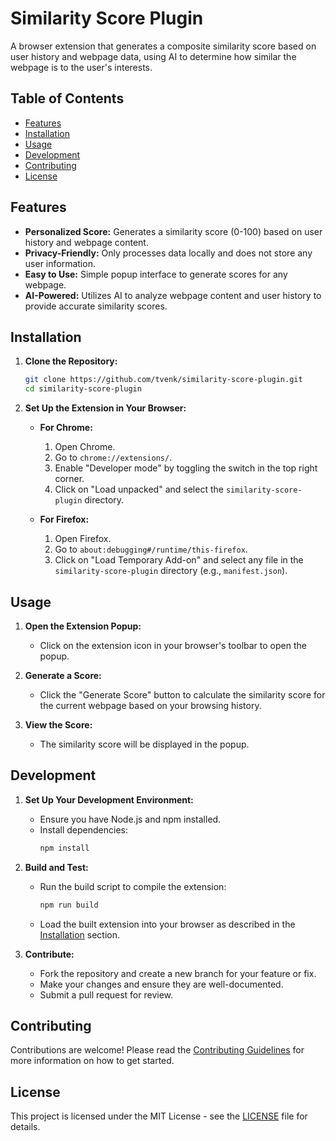 # Similarity Score Plugin

A browser extension that generates a composite similarity score based on user history and webpage data, using AI to determine how similar the webpage is to the user's interests.

## Table of Contents

- [Features](#features)
- [Installation](#installation)
- [Usage](#usage)
- [Development](#development)
- [Contributing](#contributing)
- [License](#license)

## Features

- **Personalized Score:** Generates a similarity score (0-100) based on user history and webpage content.
- **Privacy-Friendly:** Only processes data locally and does not store any user information.
- **Easy to Use:** Simple popup interface to generate scores for any webpage.
- **AI-Powered:** Utilizes AI to analyze webpage content and user history to provide accurate similarity scores.

## Installation

1. **Clone the Repository:**
   ```sh
   git clone https://github.com/tvenk/similarity-score-plugin.git
   cd similarity-score-plugin
   ```

2. **Set Up the Extension in Your Browser:**
   - **For Chrome:**
     1. Open Chrome.
     2. Go to `chrome://extensions/`.
     3. Enable "Developer mode" by toggling the switch in the top right corner.
     4. Click on "Load unpacked" and select the `similarity-score-plugin` directory.

   - **For Firefox:**
     1. Open Firefox.
     2. Go to `about:debugging#/runtime/this-firefox`.
     3. Click on "Load Temporary Add-on" and select any file in the `similarity-score-plugin` directory (e.g., `manifest.json`).

## Usage

1. **Open the Extension Popup:**
   - Click on the extension icon in your browser's toolbar to open the popup.

2. **Generate a Score:**
   - Click the "Generate Score" button to calculate the similarity score for the current webpage based on your browsing history.

3. **View the Score:**
   - The similarity score will be displayed in the popup.

## Development

1. **Set Up Your Development Environment:**
   - Ensure you have Node.js and npm installed.
   - Install dependencies:
     ```sh
     npm install
     ```

2. **Build and Test:**
   - Run the build script to compile the extension:
     ```sh
     npm run build
     ```
   - Load the built extension into your browser as described in the [Installation](#installation) section.

3. **Contribute:**
   - Fork the repository and create a new branch for your feature or fix.
   - Make your changes and ensure they are well-documented.
   - Submit a pull request for review.

## Contributing

Contributions are welcome! Please read the [Contributing Guidelines](CONTRIBUTING.md) for more information on how to get started.

## License

This project is licensed under the MIT License - see the [LICENSE](LICENSE) file for details.
